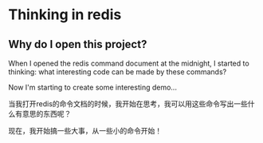 
# Thinking in redis

## Why do I open this project?

When I opened the redis command document at the midnight, I started to thinking: what interesting code can be made by these commands?

Now I'm starting to create some interesting demo...

当我打开redis的命令文档的时候，我开始在思考，我可以用这些命令写出一些什么有意思的东西呢？

现在，我开始搞一些大事，从一些小的命令开始！

